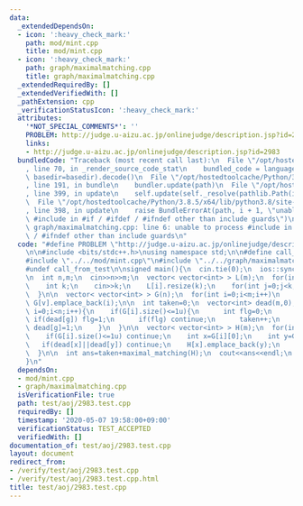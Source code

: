 ```yaml
---
data:
  _extendedDependsOn:
  - icon: ':heavy_check_mark:'
    path: mod/mint.cpp
    title: mod/mint.cpp
  - icon: ':heavy_check_mark:'
    path: graph/maximalmatching.cpp
    title: graph/maximalmatching.cpp
  _extendedRequiredBy: []
  _extendedVerifiedWith: []
  _pathExtension: cpp
  _verificationStatusIcon: ':heavy_check_mark:'
  attributes:
    '*NOT_SPECIAL_COMMENTS*': ''
    PROBLEM: http://judge.u-aizu.ac.jp/onlinejudge/description.jsp?id=2983
    links:
    - http://judge.u-aizu.ac.jp/onlinejudge/description.jsp?id=2983
  bundledCode: "Traceback (most recent call last):\n  File \"/opt/hostedtoolcache/Python/3.8.5/x64/lib/python3.8/site-packages/onlinejudge_verify/documentation/build.py\"\
    , line 70, in _render_source_code_stat\n    bundled_code = language.bundle(stat.path,\
    \ basedir=basedir).decode()\n  File \"/opt/hostedtoolcache/Python/3.8.5/x64/lib/python3.8/site-packages/onlinejudge_verify/languages/cplusplus.py\"\
    , line 191, in bundle\n    bundler.update(path)\n  File \"/opt/hostedtoolcache/Python/3.8.5/x64/lib/python3.8/site-packages/onlinejudge_verify/languages/cplusplus_bundle.py\"\
    , line 399, in update\n    self.update(self._resolve(pathlib.Path(included), included_from=path))\n\
    \  File \"/opt/hostedtoolcache/Python/3.8.5/x64/lib/python3.8/site-packages/onlinejudge_verify/languages/cplusplus_bundle.py\"\
    , line 398, in update\n    raise BundleErrorAt(path, i + 1, \"unable to process\
    \ #include in #if / #ifdef / #ifndef other than include guards\")\nonlinejudge_verify.languages.cplusplus_bundle.BundleErrorAt:\
    \ graph/maximalmatching.cpp: line 6: unable to process #include in #if / #ifdef\
    \ / #ifndef other than include guards\n"
  code: "#define PROBLEM \"http://judge.u-aizu.ac.jp/onlinejudge/description.jsp?id=2983\"\
    \n\n#include <bits/stdc++.h>\nusing namespace std;\n\n#define call_from_test\n\
    #include \"../../mod/mint.cpp\"\n#include \"../../graph/maximalmatching.cpp\"\n\
    #undef call_from_test\n\nsigned main(){\n  cin.tie(0);\n  ios::sync_with_stdio(0);\n\
    \n  int n,m;\n  cin>>n>>m;\n  vector< vector<int> > L(m);\n  for(int i=0;i<m;i++){\n\
    \    int k;\n    cin>>k;\n    L[i].resize(k);\n    for(int j=0;j<k;j++) cin>>L[i][j],L[i][j]--;\n\
    \  }\n\n  vector< vector<int> > G(n);\n  for(int i=0;i<m;i++)\n    for(int v:L[i])\
    \ G[v].emplace_back(i);\n\n  int taken=0;\n  vector<int> dead(m,0);\n  for(int\
    \ i=0;i<n;i++){\n    if(G[i].size()<=1u){\n      int flg=0;\n      for(int g:G[i])\
    \ if(dead[g]) flg=1;\n      if(flg) continue;\n      taken++;\n      for(int g:G[i])\
    \ dead[g]=1;\n    }\n  }\n\n  vector< vector<int> > H(m);\n  for(int i=0;i<n;i++){\n\
    \    if(G[i].size()<=1u) continue;\n    int x=G[i][0];\n    int y=G[i][1];\n \
    \   if(dead[x]||dead[y]) continue;\n    H[x].emplace_back(y);\n    H[y].emplace_back(x);\n\
    \  }\n\n  int ans=taken+maximal_matching(H);\n  cout<<ans<<endl;\n  return 0;\n\
    }\n"
  dependsOn:
  - mod/mint.cpp
  - graph/maximalmatching.cpp
  isVerificationFile: true
  path: test/aoj/2983.test.cpp
  requiredBy: []
  timestamp: '2020-05-07 19:58:00+09:00'
  verificationStatus: TEST_ACCEPTED
  verifiedWith: []
documentation_of: test/aoj/2983.test.cpp
layout: document
redirect_from:
- /verify/test/aoj/2983.test.cpp
- /verify/test/aoj/2983.test.cpp.html
title: test/aoj/2983.test.cpp
---
```

